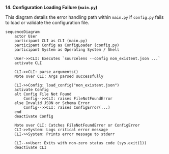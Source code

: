     
**14. Configuration Loading Failure (`main.py`)**

This diagram details the error handling path within `main.py` if `config.py` fails to load or validate the configuration file.

```mermaid
sequenceDiagram
    actor User
    participant CLI as CLI (main.py)
    participant Config as ConfigLoader (config.py)
    participant System as Operating System / Shell

    User->>CLI: Executes `sourcelens --config non_existent.json ...`
    activate CLI

    CLI->>CLI: parse_arguments()
    Note over CLI: Args parsed successfully

    CLI->>Config: load_config("non_existent.json")
    activate Config
    alt Config File Not Found
        Config-->>CLI: raises FileNotFoundError
    else Invalid JSON or Schema Error
        Config-->>CLI: raises ConfigError(...)
    end
    deactivate Config

    Note over CLI: Catches FileNotFoundError or ConfigError
    CLI->>System: Logs critical error message
    CLI->>System: Prints error message to stderr

    CLI-->>User: Exits with non-zero status code (sys.exit(1))
    deactivate CLI